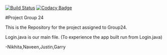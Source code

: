 [![Build Status](https://travis-ci.org/UHSDFall17/project24.svg?branch=master)](https://travis-ci.org/UHSDFall17/project24)
[![Codacy Badge](https://api.codacy.com/project/badge/Grade/74f5caf1dc0e4504a4b69bb3d85a4dd5)](https://www.codacy.com/app/nikhita31/project24?utm_source=github.com&amp;utm_medium=referral&amp;utm_content=UHSDFall17/project24&amp;utm_campaign=Badge_Grade)


#Project Group 24


This is the Repository for the project assigned to Group24.


Login.java is our main file. (To experience the app built run from Login.java)


-Nikhita,Naveen,Justin,Garry
